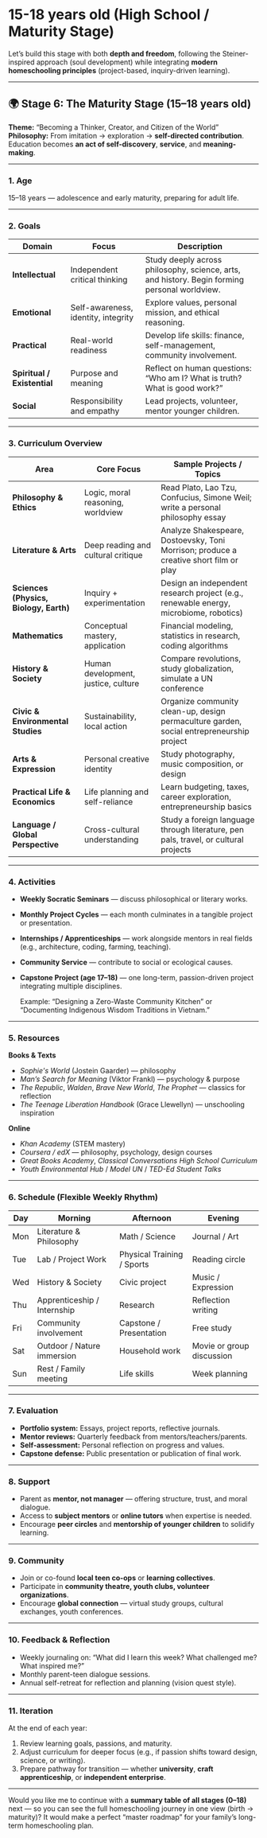 # 15-18 years old (High School / Maturity Stage)

Let’s build this stage with both **depth and freedom**, following the Steiner-inspired approach (soul development) while integrating **modern homeschooling principles** (project-based, inquiry-driven learning).

---

## 🌍 **Stage 6: The Maturity Stage (15–18 years old)**

**Theme:** “Becoming a Thinker, Creator, and Citizen of the World”
**Philosophy:** From imitation → exploration → **self-directed contribution**.
Education becomes **an act of self-discovery**, **service**, and **meaning-making**.

---

### 1. **Age**

15–18 years — adolescence and early maturity, preparing for adult life.

---

### 2. **Goals**

| Domain                      | Focus                               | Description                                                                                   |
| --------------------------- | ----------------------------------- | --------------------------------------------------------------------------------------------- |
| **Intellectual**            | Independent critical thinking       | Study deeply across philosophy, science, arts, and history. Begin forming personal worldview. |
| **Emotional**               | Self-awareness, identity, integrity | Explore values, personal mission, and ethical reasoning.                                      |
| **Practical**               | Real-world readiness                | Develop life skills: finance, self-management, community involvement.                         |
| **Spiritual / Existential** | Purpose and meaning                 | Reflect on human questions: “Who am I? What is truth? What is good work?”                     |
| **Social**                  | Responsibility and empathy          | Lead projects, volunteer, mentor younger children.                                            |

---

### 3. **Curriculum Overview**

| Area                                   | Core Focus                          | Sample Projects / Topics                                                                 |
| -------------------------------------- | ----------------------------------- | ---------------------------------------------------------------------------------------- |
| **Philosophy & Ethics**                | Logic, moral reasoning, worldview   | Read Plato, Lao Tzu, Confucius, Simone Weil; write a personal philosophy essay           |
| **Literature & Arts**                  | Deep reading and cultural critique  | Analyze Shakespeare, Dostoevsky, Toni Morrison; produce a creative short film or play    |
| **Sciences (Physics, Biology, Earth)** | Inquiry + experimentation           | Design an independent research project (e.g., renewable energy, microbiome, robotics)    |
| **Mathematics**                        | Conceptual mastery, application     | Financial modeling, statistics in research, coding algorithms                            |
| **History & Society**                  | Human development, justice, culture | Compare revolutions, study globalization, simulate a UN conference                       |
| **Civic & Environmental Studies**      | Sustainability, local action        | Organize community clean-up, design permaculture garden, social entrepreneurship project |
| **Arts & Expression**                  | Personal creative identity          | Study photography, music composition, or design                                          |
| **Practical Life & Economics**         | Life planning and self-reliance     | Learn budgeting, taxes, career exploration, entrepreneurship basics                      |
| **Language / Global Perspective**      | Cross-cultural understanding        | Study a foreign language through literature, pen pals, travel, or cultural projects      |

---

### 4. **Activities**

* **Weekly Socratic Seminars** — discuss philosophical or literary works.
* **Monthly Project Cycles** — each month culminates in a tangible project or presentation.
* **Internships / Apprenticeships** — work alongside mentors in real fields (e.g., architecture, coding, farming, teaching).
* **Community Service** — contribute to social or ecological causes.
* **Capstone Project (age 17–18)** — one long-term, passion-driven project integrating multiple disciplines.

  Example: “Designing a Zero-Waste Community Kitchen” or “Documenting Indigenous Wisdom Traditions in Vietnam.”

---

### 5. **Resources**

**Books & Texts**

* *Sophie's World* (Jostein Gaarder) — philosophy
* *Man’s Search for Meaning* (Viktor Frankl) — psychology & purpose
* *The Republic*, *Walden*, *Brave New World*, *The Prophet* — classics for reflection
* *The Teenage Liberation Handbook* (Grace Llewellyn) — unschooling inspiration

**Online**

* *Khan Academy* (STEM mastery)
* *Coursera / edX* — philosophy, psychology, design courses
* *Great Books Academy*, *Classical Conversations High School Curriculum*
* *Youth Environmental Hub* / *Model UN* / *TED-Ed Student Talks*

---

### 6. **Schedule (Flexible Weekly Rhythm)**

| Day | Morning                     | Afternoon                  | Evening                   |
| --- | --------------------------- | -------------------------- | ------------------------- |
| Mon | Literature & Philosophy     | Math / Science             | Journal / Art             |
| Tue | Lab / Project Work          | Physical Training / Sports | Reading circle            |
| Wed | History & Society           | Civic project              | Music / Expression        |
| Thu | Apprenticeship / Internship | Research                   | Reflection writing        |
| Fri | Community involvement       | Capstone / Presentation    | Free study                |
| Sat | Outdoor / Nature immersion  | Household work             | Movie or group discussion |
| Sun | Rest / Family meeting       | Life skills                | Week planning             |

---

### 7. **Evaluation**

* **Portfolio system:** Essays, project reports, reflective journals.
* **Mentor reviews:** Quarterly feedback from mentors/teachers/parents.
* **Self-assessment:** Personal reflection on progress and values.
* **Capstone defense:** Public presentation or publication of final work.

---

### 8. **Support**

* Parent as **mentor, not manager** — offering structure, trust, and moral dialogue.
* Access to **subject mentors** or **online tutors** when expertise is needed.
* Encourage **peer circles** and **mentorship of younger children** to solidify learning.

---

### 9. **Community**

* Join or co-found **local teen co-ops** or **learning collectives**.
* Participate in **community theatre, youth clubs, volunteer organizations**.
* Encourage **global connection** — virtual study groups, cultural exchanges, youth conferences.

---

### 10. **Feedback & Reflection**

* Weekly journaling on: “What did I learn this week? What challenged me? What inspired me?”
* Monthly parent-teen dialogue sessions.
* Annual self-retreat for reflection and planning (vision quest style).

---

### 11. **Iteration**

At the end of each year:

1. Review learning goals, passions, and maturity.
2. Adjust curriculum for deeper focus (e.g., if passion shifts toward design, science, or writing).
3. Prepare pathway for transition — whether **university**, **craft apprenticeship**, or **independent enterprise**.

---

Would you like me to continue with a **summary table of all stages (0–18)** next — so you can see the full homeschooling journey in one view (birth → maturity)?
It would make a perfect “master roadmap” for your family’s long-term homeschooling plan.
